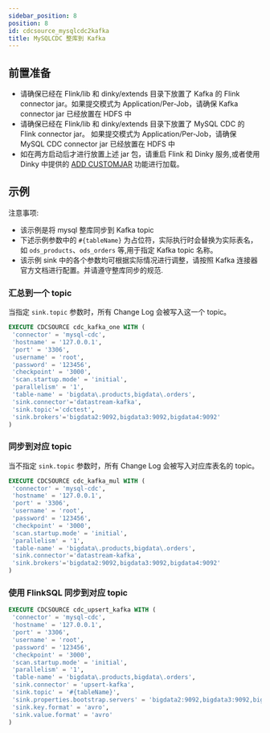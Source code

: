 ```yaml
---
sidebar_position: 8
position: 8
id: cdcsource_mysqlcdc2kafka
title: MySQLCDC 整库到 Kafka
---
```



## 前置准备

- 请确保已经在 Flink/lib 和 dinky/extends 目录下放置了 Kafka 的 Flink connector jar。如果提交模式为 Application/Per-Job，请确保 Kafka connector jar 已经放置在 HDFS 中
- 请确保已经在 Flink/lib 和 dinky/extends 目录下放置了 MySQL CDC 的 Flink connector jar。 如果提交模式为 Application/Per-Job，请确保 MySQL CDC connector jar 已经放置在 HDFS 中
- 如在两方启动后才进行放置上述 jar 包，请重启 Flink 和 Dinky 服务,或者使用 Dinky 中提供的 [ADD CUSTOMJAR](../../extend/expand_statements/add_jar_statement) 功能进行加载。


## 示例

注意事项:
- 该示例是将 mysql 整库同步到 Kafka topic
- 下述示例参数中的 `#{tableName}` 为占位符，实际执行时会替换为实际表名，如 `ods_products`、`ods_orders` 等,用于指定 Kafka topic 名称。
- 该示例 sink 中的各个参数均可根据实际情况进行调整，请按照 Kafka 连接器官方文档进行配置。并请遵守整库同步的规范.

### 汇总到一个 topic

当指定 `sink.topic` 参数时，所有 Change Log 会被写入这一个 topic。

```sql showLineNumbers
EXECUTE CDCSOURCE cdc_kafka_one WITH (
 'connector' = 'mysql-cdc',
 'hostname' = '127.0.0.1',
 'port' = '3306',
 'username' = 'root',
 'password' = '123456',
 'checkpoint' = '3000',
 'scan.startup.mode' = 'initial',
 'parallelism' = '1',
 'table-name' = 'bigdata\.products,bigdata\.orders',
 'sink.connector'='datastream-kafka',
 'sink.topic'='cdctest',
 'sink.brokers'='bigdata2:9092,bigdata3:9092,bigdata4:9092'
)
```

### 同步到对应 topic

当不指定 `sink.topic` 参数时，所有 Change Log 会被写入对应库表名的 topic。

```sql showLineNumbers
EXECUTE CDCSOURCE cdc_kafka_mul WITH (
 'connector' = 'mysql-cdc',
 'hostname' = '127.0.0.1',
 'port' = '3306',
 'username' = 'root',
 'password' = '123456',
 'checkpoint' = '3000',
 'scan.startup.mode' = 'initial',
 'parallelism' = '1',
 'table-name' = 'bigdata\.products,bigdata\.orders',
 'sink.connector'='datastream-kafka',
 'sink.brokers'='bigdata2:9092,bigdata3:9092,bigdata4:9092'
)
```

### 使用 FlinkSQL 同步到对应 topic

```sql showLineNumbers
EXECUTE CDCSOURCE cdc_upsert_kafka WITH (
 'connector' = 'mysql-cdc',
 'hostname' = '127.0.0.1',
 'port' = '3306',
 'username' = 'root',
 'password' = '123456',
 'checkpoint' = '3000',
 'scan.startup.mode' = 'initial',
 'parallelism' = '1',
 'table-name' = 'bigdata\.products,bigdata\.orders',
 'sink.connector' = 'upsert-kafka',
 'sink.topic' = '#{tableName}',
 'sink.properties.bootstrap.servers' = 'bigdata2:9092,bigdata3:9092,bigdata4:9092',
 'sink.key.format' = 'avro',
 'sink.value.format' = 'avro'
)
```
